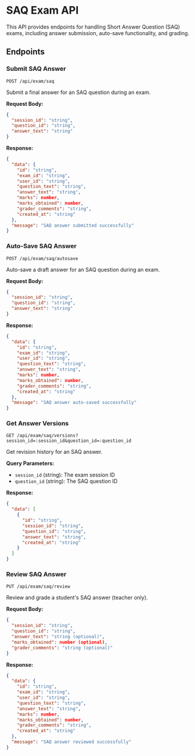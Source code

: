 # SAQ Exam API

This API provides endpoints for handling Short Answer Question (SAQ) exams, including answer submission, auto-save functionality, and grading.

## Endpoints

### Submit SAQ Answer

`POST /api/exam/saq`

Submit a final answer for an SAQ question during an exam.

**Request Body:**
```json
{
  "session_id": "string",
  "question_id": "string",
  "answer_text": "string"
}
```

**Response:**
```json
{
  "data": {
    "id": "string",
    "exam_id": "string",
    "user_id": "string",
    "question_text": "string",
    "answer_text": "string",
    "marks": number,
    "marks_obtained": number,
    "grader_comments": "string",
    "created_at": "string"
  },
  "message": "SAQ answer submitted successfully"
}
```

### Auto-Save SAQ Answer

`POST /api/exam/saq/autosave`

Auto-save a draft answer for an SAQ question during an exam.

**Request Body:**
```json
{
  "session_id": "string",
  "question_id": "string",
  "answer_text": "string"
}
```

**Response:**
```json
{
  "data": {
    "id": "string",
    "exam_id": "string",
    "user_id": "string",
    "question_text": "string",
    "answer_text": "string",
    "marks": number,
    "marks_obtained": number,
    "grader_comments": "string",
    "created_at": "string"
  },
  "message": "SAQ answer auto-saved successfully"
}
```

### Get Answer Versions

`GET /api/exam/saq/versions?session_id=:session_id&question_id=:question_id`

Get revision history for an SAQ answer.

**Query Parameters:**
- `session_id` (string): The exam session ID
- `question_id` (string): The SAQ question ID

**Response:**
```json
{
  "data": [
    {
      "id": "string",
      "session_id": "string",
      "question_id": "string",
      "answer_text": "string",
      "created_at": "string"
    }
  ]
}
```

### Review SAQ Answer

`PUT /api/exam/saq/review`

Review and grade a student's SAQ answer (teacher only).

**Request Body:**
```json
{
  "session_id": "string",
  "question_id": "string",
  "answer_text": "string (optional)",
  "marks_obtained": number (optional),
  "grader_comments": "string (optional)"
}
```

**Response:**
```json
{
  "data": {
    "id": "string",
    "exam_id": "string",
    "user_id": "string",
    "question_text": "string",
    "answer_text": "string",
    "marks": number,
    "marks_obtained": number,
    "grader_comments": "string",
    "created_at": "string"
  },
  "message": "SAQ answer reviewed successfully"
}
```